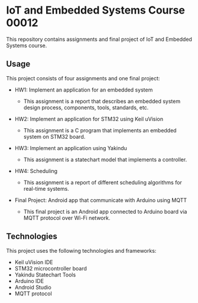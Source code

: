 # IoT and Embedded Systems Course 00012

This repository contains assignments and final project of IoT and Embedded Systems course.

## Usage

This project consists of four assignments and one final project:

- HW1: Implement an application for an embedded system
  - This assignment is a report that describes an embedded system design process, components, tools, standards, etc.

- HW2: Implement an application for STM32 using Keil uVision
  - This assignment is a C program that implements an embedded system on STM32 board.

- HW3: Implement an application using Yakindu
  - This assignment is a statechart model that implements a controller.

- HW4: Scheduling
  - This assignment is a report of different scheduling algorithms for real-time systems.

- Final Project: Android app that communicate with Arduino using MQTT
  - This final project is an Android app connected to Arduino board via MQTT protocol over Wi-Fi network.

## Technologies

This project uses the following technologies and frameworks:

- Keil uVision IDE
- STM32 microcontroller board
- Yakindu Statechart Tools
- Arduino IDE
- Android Studio
- MQTT protocol
